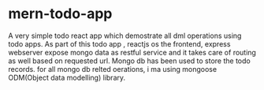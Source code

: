 # mern-todo-app
A very simple todo react app which demostrate all dml operations using todo apps.
As part of this todo app , reactjs os the frontend, express webserver expose mongo data as restful service 
and it takes care of routing as well based on requested url.
Mongo db has been used to store the todo records. for all mongo db relted oerations, i ma using 
mongoose ODM(Object data modelling) library.



